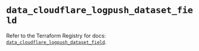 # `data_cloudflare_logpush_dataset_field`

Refer to the Terraform Registry for docs: [`data_cloudflare_logpush_dataset_field`](https://registry.terraform.io/providers/cloudflare/cloudflare/5.7.1/docs/data-sources/logpush_dataset_field).
